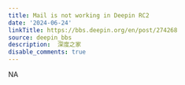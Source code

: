 ```yaml
---
title: Mail is not working in Deepin RC2
date: '2024-06-24'
linkTitle: https://bbs.deepin.org/en/post/274268
source: deepin_bbs
description:  深度之家 
disable_comments: true
---
```

NA
